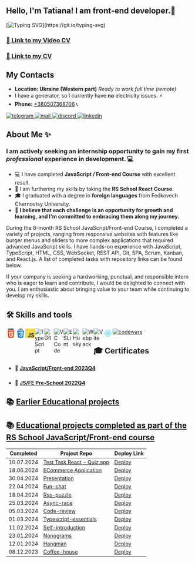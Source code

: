 ## Hello, I'm Tatiana! I am front-end developer.👋

[![Typing SVG](https://readme-typing-svg.herokuapp.com?font=Fira+Code&weight=600&size=21&pause=1000&color=1B0E63FF&background=5BE0FF00&random=false&width=1000&lines=There+is+nothing,+I+can't+do!+There+are+things+I+don't+know+how+to+do+YET!)](https://git.io/typing-svg)


### [🎥 Link to my Video CV](https://youtu.be/uJQMlCJasOU)
### [📰 Link to my CV](https://tetiana-ket.github.io/Resume-short/)

## My Contacts

* __Location: Ukraine (Western part)__
*Ready to work full time (remote)*
* I have a generator, so I currently have **no** electricity issues. ⚡
* __Phone:__    [+380507368706](tel:+380507368706) 📞

<div id="badges">
 <a href="https://t.me/Tatiana_1000_Dribnyz" target="_blank">
  <img src="https://img.shields.io/badge/Telegram-2CA5E0?style=for-the-badge&logo=telegram&logoColor=white" alt="telegram"/>
 </a>
 <a href="mailto:belangelphone@gmail.com" target="_blank">
  <img src="https://img.shields.io/badge/Gmail-D14836?style=for-the-badge&logo=gmail&logoColor=white" alt="mail"/>
 </a>
 <a href="https://discordapp.com/users/674720964143218723" target="_blank">
  <img src="https://img.shields.io/badge/Discord-%235865F2.svg?style=for-the-badge&logo=discord&logoColor=white" alt="discord"/>
 </a>
 <a href="https://www.linkedin.com/in/tatiana-ket/" target="_blank">
  <img src="https://img.shields.io/badge/linkedin-%230077B5.svg?style=for-the-badge&logo=linkedin&logoColor=white" alt="linkedin"/>
 </a>
</div>

## About Me ✨

###  I am actively seeking an internship opportunity to gain my first ***professional*** experience in development. 💻

- 💻 I have completed __JavaScript / Front-end Course__ with excellent result.
- 🚀  I am furthering my skills by taking the __RS School React Course__.
- 🎓 I graduated with a degree in __foreign languages__ from Fedkovech Chernovtsy University.
- 🌟 __I believe that each challenge is an opportunity for growth and learning, and I'm committed to embracing them along my journey.__



<p> During the 8-month RS School JavaScript/Front-end Course, I completed a variety of projects, ranging from responsive websites with features like burger menus and sliders to more complex applications that required advanced JavaScript skills. I have hands-on experience with JavaScript, TypeScript, HTML, CSS, WebSocket, REST API, Git, SPA, Scrum, Kanban, and React.js. A list of completed tasks with repository links can be found below.

If your company is seeking a hardworking, punctual, and responsible intern who is eager to learn and contribute, I would be delighted to connect with you. I am enthusiastic about bringing value to your team while continuing to develop my skills.

</p>

## 🛠 Skills and tools

<a href="https://developer.mozilla.org/en-US/docs/Web/HTML" target="_blank">
  <img align="left" alt="HTML5" width="26px" src="https://raw.githubusercontent.com/github/explore/80688e429a7d4ef2fca1e82350fe8e3517d3494d/topics/html/html.png"/>
</a>
<a href="https://developer.mozilla.org/en-US/docs/Web/CSS" target="_blank">
  <img align="left" alt="CSS" width="26px" src="https://raw.githubusercontent.com/github/explore/80688e429a7d4ef2fca1e82350fe8e3517d3494d/topics/css/css.png"/>
</a>
<a href="https://developer.mozilla.org/en-US/docs/Web/JavaScript" target="_blank">
  <img align="left" alt="JavaScript" width="26px" src="https://raw.githubusercontent.com/github/explore/80688e429a7d4ef2fca1e82350fe8e3517d3494d/topics/javascript/javascript.png"/>
</a>
<a href="https://www.typescriptlang.org/" target="_blank">
  <img align="left" alt="TypeScript" width="26px" src="https://github.com/remojansen/logo.ts/blob/master/ts.png?raw=true"/>
</a>
<a href="https://git-scm.com/" target="_blank">
  <img align="left" alt="Git" width="26px" src="https://git-scm.com/images/logos/downloads/Git-Icon-1788C.png"/>
</a>
<a href="https://code.visualstudio.com/" target="_blank">
  <img align="left" alt="VC Code" width="26px" src="https://code.visualstudio.com/assets/favicon.ico"/>
</a>
<a href="https://eslint.org/" target="_blank">
  <img align="left" alt="ESLint" width="26px" src="https://avatars.githubusercontent.com/u/6019716?s=200&v=4"/>
</a>
<a href="https://typicode.github.io/husky/" target="_blank">
  <img align="left" alt="Husky" width="26px" src="https://avatars.githubusercontent.com/u/4657106?s=200&v=4"/>
</a>
<a href="https://webpack.js.org/" target="_blank">
  <img align="left" alt="Webpack" width="30px" src="https://raw.githubusercontent.com/webpack/media/master/logo/icon-square-small.png"/>
</a>
<a href="https://vitejs.dev/" target="_blank">
  <img align="left" alt="Vite" width="26px" src="https://vitejs.dev/logo-with-shadow.png"/>
</a>
<a href="https://www.codewars.com/" target="_blank">
  <img alt="codewars" width="26px" src="https://www.codewars.com/packs/assets/logo.f607a0fb.svg"/>
</a>
<a href="https://reactjs.org/" target="_blank">
  <img align="left" alt="React" width="26px" src="https://raw.githubusercontent.com/github/explore/main/topics/react/react.png"/>
</a>

## 🎓 Certificates

- 📜 __<a href="https://app.rs.school/certificate/5pnrsvrg" target="_blank">
  JavaScript/Front-end 2023Q4
</a>__
###
- 📜 __<a href="https://app.rs.school/certificate/5pnrsvrg" target="_blank">
  JS/FE Pre-School 2022Q4
</a>__

	
## 📚 [Earlier Educational projects](https://github.com/Tetiana-KET/Educational-projects/blob/main/README.md)

## 📚 [Educational projects completed as part of the RS School JavaScript/Front-end course](https://github.com/Tetiana-KET/RS-School-JSFE2023Q4/blob/main/README.md)

| Completed | Project Repo                                                                                  |           Deploy Link                                                                                                                            |
| ----------|-----------------------------------------------------------------------------------------------| -------------------------------------------------------------------------------------------------------------------------------------- |
| 10.07.2024 | [Test Task React - Quiz app](https://github.com/Tetiana-KET/Test-Task-React/blob/master/README.md)                 |        [Deploy](https://quiz-test-task-react.netlify.app/)                                     |
| 18.06.2024 | [ECommerce Application](https://github.com/Tetiana-KET/eCommerce-Application)                 |        [Deploy](https://ecommerce-sprint-4-release.netlify.app/about)                                     |
| 30.04.2024 | [Presentation](https://github.com/Tetiana-KET/RS-School-JSFE2023Q4/tree/presentation)           |          [Deploy](https://662e28923c7ed9abe653036d--sunny-moonbeam-a5aa78.netlify.app/)                                                   |
| 22.04.2024| [Fun-chat](https://github.com/Tetiana-KET/RS-School-JSFE2023Q4/tree/fun-chat)                      |       [Deploy](https://github.com/Tetiana-KET/RS-School-JSFE2023Q4/tree/fun-chat/README.md)                                                |
| 18.04.2024 | [Rss-puzzle](https://github.com/Tetiana-KET/RS-School-JSFE2023Q4/tree/rss-puzzle)                   |      [Deploy](https://rolling-scopes-school.github.io/tetiana-ket-JSFE2023Q4/rss-puzzle/index.html)                                     |
| 25.03.2024 | [Async-race](https://github.com/Tetiana-KET/RS-School-JSFE2023Q4/tree/async-race)                     |   [Deploy](https://github.com/Tetiana-KET/RS-School-JSFE2023Q4/tree/async-race/README.md)                                            |
| 05.03.2024 | [Code-review](https://github.com/Tetiana-KET/RS-School-JSFE2023Q4/tree/code-review)                   |   [Deploy](https://github.com/rolling-scopes-school/tetiana-ket-JSFE2023Q4/pull/54)                                                 |
| 01.03.2024 | [Typescript-essentials](https://github.com/Tetiana-KET/RS-School-JSFE2023Q4/tree/typescript-essentials)| [Deploy](https://github.com/Tetiana-KET/RS-School-JSFE2023Q4/blob/typescript-essentials/typescript-essentials/index.md) |
| 11.02.2024 | [Self-introduction](https://github.com/Tetiana-KET/RS-School-JSFE2023Q4/tree/self-introduction)         | [Deploy](https://github.com/Tetiana-KET/RS-School-JSFE2023Q4/blob/self-introduction/self-introduction/index.md)             |
| 23.01.2024 | [Nonograms](https://github.com/Tetiana-KET/RS-School-JSFE2023Q4/tree/nonograms)                          | [Deploy](https://rolling-scopes-school.github.io/tetiana-ket-JSFE2023Q4/nonograms/index.html)                                  |
| 12.01.2024 | [Hangman](https://github.com/Tetiana-KET/RS-School-JSFE2023Q4/tree/hangman)                            | [Deploy](https://rolling-scopes-school.github.io/tetiana-ket-JSFE2023Q4/hangman/index.html)                                      |
| 08.12.2023 | [Coffee-house](https://github.com/Tetiana-KET/RS-School-JSFE2023Q4/tree/coffee-house)                   |  [Deploy](https://rolling-scopes-school.github.io/tetiana-ket-JSFE2023Q4/coffee-house/pages/Home/index.html)                      |





